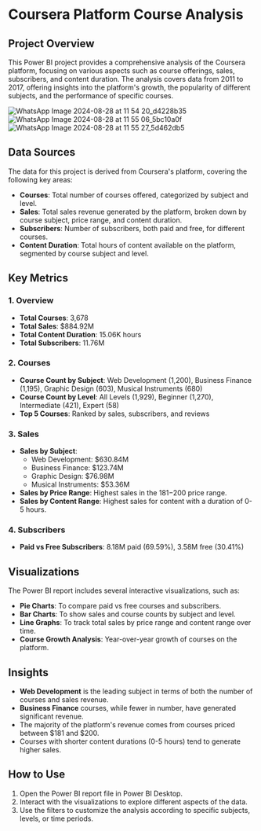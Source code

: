 # Coursera Platform Course Analysis

## Project Overview

This Power BI project provides a comprehensive analysis of the Coursera platform, focusing on various aspects such as course offerings, sales, subscribers, and content duration. The analysis covers data from 2011 to 2017, offering insights into the platform's growth, the popularity of different subjects, and the performance of specific courses.


![WhatsApp Image 2024-08-28 at 11 54 20_d4228b35](https://github.com/user-attachments/assets/d8be4257-dc76-47d4-9371-e72cef53d0ff)
![WhatsApp Image 2024-08-28 at 11 55 06_5bc10a0f](https://github.com/user-attachments/assets/24e6ce5b-7f59-4034-b23b-34cd453a4f1e)
![WhatsApp Image 2024-08-28 at 11 55 27_5d462db5](https://github.com/user-attachments/assets/18030d31-842f-4114-bf7e-5938e16c3f68)


## Data Sources

The data for this project is derived from Coursera's platform, covering the following key areas:
- **Courses**: Total number of courses offered, categorized by subject and level.
- **Sales**: Total sales revenue generated by the platform, broken down by course subject, price range, and content duration.
- **Subscribers**: Number of subscribers, both paid and free, for different courses.
- **Content Duration**: Total hours of content available on the platform, segmented by course subject and level.

## Key Metrics

### 1. Overview
- **Total Courses**: 3,678
- **Total Sales**: $884.92M
- **Total Content Duration**: 15.06K hours
- **Total Subscribers**: 11.76M

### 2. Courses
- **Course Count by Subject**: Web Development (1,200), Business Finance (1,195), Graphic Design (603), Musical Instruments (680)
- **Course Count by Level**: All Levels (1,929), Beginner (1,270), Intermediate (421), Expert (58)
- **Top 5 Courses**: Ranked by sales, subscribers, and reviews

### 3. Sales
- **Sales by Subject**: 
  - Web Development: $630.84M
  - Business Finance: $123.74M
  - Graphic Design: $76.98M
  - Musical Instruments: $53.36M
- **Sales by Price Range**: Highest sales in the $181-$200 price range.
- **Sales by Content Range**: Highest sales for content with a duration of 0-5 hours.

### 4. Subscribers
- **Paid vs Free Subscribers**: 8.18M paid (69.59%), 3.58M free (30.41%)

## Visualizations

The Power BI report includes several interactive visualizations, such as:
- **Pie Charts**: To compare paid vs free courses and subscribers.
- **Bar Charts**: To show sales and course counts by subject and level.
- **Line Graphs**: To track total sales by price range and content range over time.
- **Course Growth Analysis**: Year-over-year growth of courses on the platform.

## Insights

- **Web Development** is the leading subject in terms of both the number of courses and sales revenue.
- **Business Finance** courses, while fewer in number, have generated significant revenue.
- The majority of the platform's revenue comes from courses priced between $181 and $200.
- Courses with shorter content durations (0-5 hours) tend to generate higher sales.


## How to Use

1. Open the Power BI report file in Power BI Desktop.
2. Interact with the visualizations to explore different aspects of the data.
3. Use the filters to customize the analysis according to specific subjects, levels, or time periods.
